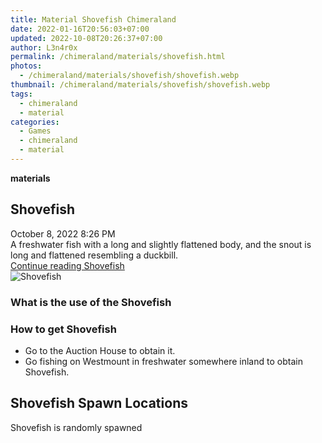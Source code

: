 ```yaml
---
title: Material Shovefish Chimeraland
date: 2022-01-16T20:56:03+07:00
updated: 2022-10-08T20:26:37+07:00
author: L3n4r0x
permalink: /chimeraland/materials/shovefish.html
photos:
  - /chimeraland/materials/shovefish/shovefish.webp
thumbnail: /chimeraland/materials/shovefish/shovefish.webp
tags:
  - chimeraland
  - material
categories:
  - Games
  - chimeraland
  - material
---
```


<section id="bootstrap-wrapper">
  <link
    rel="stylesheet"
    href="https://rawcdn.githack.com/dimaslanjaka/Web-Manajemen/0c3b5aa1813bd4abcd2c11bf3e37928b15c28664/css/bootstrap-5-3-0-alpha3-wrapper.css"
  />
  <div
    class="row g-0 border rounded overflow-hidden flex-md-row mb-4 shadow-sm position-relative bg-light text-dark"
  >
    <div class="col p-4 d-flex flex-column position-static">
      <strong class="d-inline-block mb-2 text-success">materials</strong>
      <h2 class="mb-0">Shovefish</h2>
      <div class="mb-1 text-muted">October 8, 2022 8:26 PM</div>
      <div class="mb-2 border p-1">
        A freshwater fish with a long and slightly flattened body, and the snout
        is long and flattened resembling a duckbill.
      </div>
      <a
        href="/chimeraland/materials/shovefish.html"
        class="stretched-link d-none"
        >Continue reading Shovefish</a
      >
    </div>
    <div class="col-auto d-none d-lg-block">
      <img
        src="/chimeraland/materials/shovefish/shovefish.webp"
        alt="Shovefish"
      />
    </div>
  </div>
  <div class="row bg-light text-dark">
    <div class="col-lg-6 col-12 mb-2">
      <div class="card">
        <div class="card-body">
          <h3 class="card-title">What is the use of the Shovefish</h3>
          <div class="card-text"><ul></ul></div>
        </div>
      </div>
    </div>
    <div class="col-lg-6 col-12 mb-2">
      <div class="card">
        <div class="card-body">
          <h3 class="card-title">How to get Shovefish</h3>
          <div class="card-text">
            <ul>
              <li>Go to the Auction House to obtain it.</li>
              <li>
                Go fishing on Westmount in freshwater somewhere inland to obtain
                Shovefish.
              </li>
            </ul>
          </div>
        </div>
      </div>
    </div>
    <div class="col-12 mb-2">
      <h2>Shovefish Spawn Locations</h2>
      <p>Shovefish is randomly spawned</p>
    </div>
  </div>
</section>